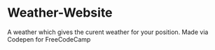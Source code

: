 # Weather-Website
A weather which gives the curent weather for your position. Made via Codepen for FreeCodeCamp
